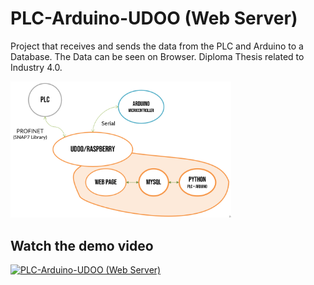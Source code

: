 # PLC-Arduino-UDOO (Web Server)
Project that receives and sends the data from the PLC and Arduino to a Database. The Data can be seen on Browser.
Diploma Thesis related to Industry 4.0.

<img src="https://github.com/NakkaGS/PLC-Arduino-UDOO/blob/main/PLC_Arduino_UDOO.png" width="70%" height="70%" alt="PLC-Arduino-UDOO (Web Server)">

## Watch the demo video
[![PLC-Arduino-UDOO (Web Server)](https://img.youtube.com/vi/v-LcKnZ_eWU/0.jpg)](https://www.youtube.com/watch?v=v-LcKnZ_eWU)
